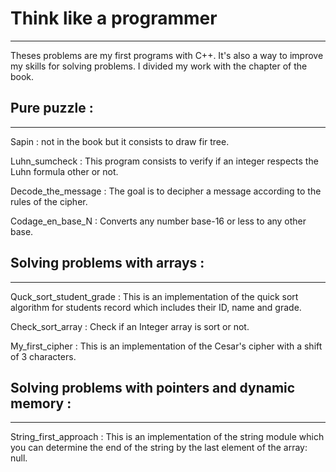 # Think like a programmer
---

Theses problems are my first programs with C++. It's also a way to improve my skills for solving problems. I divided my work with the chapter of the book.


## Pure puzzle :
---

Sapin : not in the book but it consists to draw fir tree. 

Luhn_sumcheck : This program consists to verify if an integer respects the Luhn formula other or not.

Decode_the_message : The goal is to decipher a message according to the rules of the cipher.

Codage_en_base_N : Converts any number base-16 or less to any other base.

## Solving problems with arrays :
---

Quck_sort_student_grade : This is an implementation of the quick sort algorithm for students record which includes their ID, name and grade.

Check_sort_array : Check if an Integer array is sort or not.

My_first_cipher : This is an implementation of the Cesar's cipher with a shift of 3 characters.

## Solving problems with pointers and dynamic memory : 
---

String_first_approach : This is an implementation of the string module which you can determine the end of the string by the last element of the array: null.
